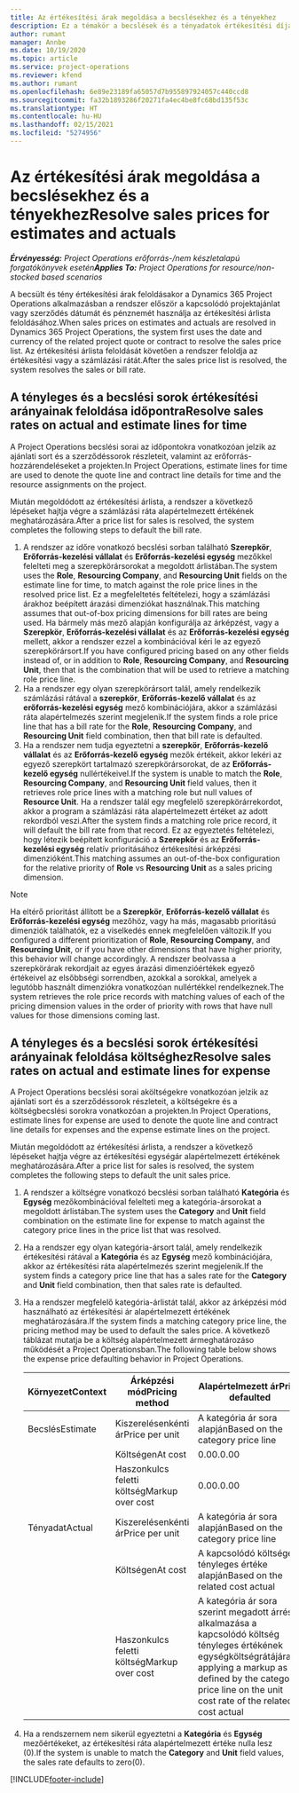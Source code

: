 ```yaml
---
title: Az értékesítési árak megoldása a becslésekhez és a tényekhez
description: Ez a témakör a becslések és a tényadatok értékesítési díjának megoldásával kapcsolatban tartalmaz tájékoztatást.
author: rumant
manager: Annbe
ms.date: 10/19/2020
ms.topic: article
ms.service: project-operations
ms.reviewer: kfend
ms.author: rumant
ms.openlocfilehash: 6e89e23189fa65057d7b955897924057c440ccd8
ms.sourcegitcommit: fa32b1893286f20271fa4ec4be8fc68bd135f53c
ms.translationtype: HT
ms.contentlocale: hu-HU
ms.lasthandoff: 02/15/2021
ms.locfileid: "5274956"
---
```

# <a name="resolve-sales-prices-for-estimates-and-actuals"></a><span data-ttu-id="27067-103">Az értékesítési árak megoldása a becslésekhez és a tényekhez</span><span class="sxs-lookup"><span data-stu-id="27067-103">Resolve sales prices for estimates and actuals</span></span>

<span data-ttu-id="27067-104">_**Érvényesség:** Project Operations erőforrás-/nem készletalapú forgatókönyvek esetén_</span><span class="sxs-lookup"><span data-stu-id="27067-104">_**Applies To:** Project Operations for resource/non-stocked based scenarios_</span></span>

<span data-ttu-id="27067-105">A becsült és tény értékesítési árak feloldásakor a Dynamics 365 Project Operations alkalmazásban a rendszer először a kapcsolódó projektajánlat vagy szerződés dátumát és pénznemét használja az értékesítési árlista feloldásához.</span><span class="sxs-lookup"><span data-stu-id="27067-105">When sales prices on estimates and actuals are resolved in Dynamics 365 Project Operations, the system first uses the date and currency of the related project quote or contract to resolve the sales price list.</span></span> <span data-ttu-id="27067-106">Az értékesítési árlista feloldását követően a rendszer feloldja az értékesítési vagy a számlázási rátát.</span><span class="sxs-lookup"><span data-stu-id="27067-106">After the sales price list is resolved, the system resolves the sales or bill rate.</span></span>

## <a name="resolve-sales-rates-on-actual-and-estimate-lines-for-time"></a><span data-ttu-id="27067-107">A tényleges és a becslési sorok értékesítési arányainak feloldása időpontra</span><span class="sxs-lookup"><span data-stu-id="27067-107">Resolve sales rates on actual and estimate lines for time</span></span>

<span data-ttu-id="27067-108">A Project Operations becslési sorai az időpontokra vonatkozóan jelzik az ajánlati sort és a szerződéssorok részleteit, valamint az erőforrás-hozzárendeléseket a projekten.</span><span class="sxs-lookup"><span data-stu-id="27067-108">In Project Operations, estimate lines for time are used to denote the quote line and contract line details for time and the resource assignments on the project.</span></span>

<span data-ttu-id="27067-109">Miután megoldódott az értékesítési árlista, a rendszer a következő lépéseket hajtja végre a számlázási ráta alapértelmezett értékének meghatározására.</span><span class="sxs-lookup"><span data-stu-id="27067-109">After a price list for sales is resolved, the system completes the following steps to default the bill rate.</span></span>

1. <span data-ttu-id="27067-110">A rendszer az időre vonatkozó becslési sorban található **Szerepkör**, **Erőforrás-kezelési vállalat** és **Erőforrás-kezelési egység** mezőkkel felelteti meg a szerepkörársorokat a megoldott árlistában.</span><span class="sxs-lookup"><span data-stu-id="27067-110">The system uses the **Role**, **Resourcing Company**, and **Resourcing Unit** fields on the estimate line for time, to match against the role price lines in the resolved price list.</span></span> <span data-ttu-id="27067-111">Ez a megfeleltetés feltételezi, hogy a számlázási árakhoz beépített árazási dimenziókat használnak.</span><span class="sxs-lookup"><span data-stu-id="27067-111">This matching assumes that out-of-box pricing dimensions for bill rates are being used.</span></span> <span data-ttu-id="27067-112">Ha bármely más mező alapján konfigurálja az árképzést, vagy a **Szerepkör**, **Erőforrás-kezelési vállalat** és az **Erőforrás-kezelési egység** mellett, akkor a rendszer ezzel a kombinációval kéri le az egyező szerepkörársort.</span><span class="sxs-lookup"><span data-stu-id="27067-112">If you have configured pricing based on any other fields instead of, or in addition to **Role**, **Resourcing Company**, and **Resourcing Unit**, then that is the combination that will be used to retrieve a matching role price line.</span></span>
2. <span data-ttu-id="27067-113">Ha a rendszer egy olyan szerepkörársort talál, amely rendelkezik számlázási rátával a **szerepkör**, **Erőforrás-kezelő vállalat** és az **erőforrás-kezelési egység** mező kombinációjára, akkor a számlázási ráta alapértelmezés szerint megjelenik.</span><span class="sxs-lookup"><span data-stu-id="27067-113">If the system finds a role price line that has a bill rate for the **Role**, **Resourcing Company**, and **Resourcing Unit** field combination, then that bill rate is defaulted.</span></span>
3. <span data-ttu-id="27067-114">Ha a rendszer nem tudja egyeztetni a **szerepkör**, **Erőforrás-kezelő vállalat** és az **Erőforrás-kezelő egység** mezők értékeit, akkor lekéri az egyező szerepkört tartalmazó szerepkörársorokat, de az **Erőforrás-kezelő egység** nullértékeivel.</span><span class="sxs-lookup"><span data-stu-id="27067-114">If the system is unable to match the **Role**, **Resourcing Company**, and **Resourcing Unit** field values, then it retrieves role price lines with a matching role but null values of **Resource Unit**.</span></span> <span data-ttu-id="27067-115">Ha a rendszer talál egy megfelelő szerepkörárrekordot, akkor a program a számlázási ráta alapértelmezett értéket az adott rekordból veszi.</span><span class="sxs-lookup"><span data-stu-id="27067-115">After the system finds a matching role price record, it will default the bill rate from that record.</span></span> <span data-ttu-id="27067-116">Ez az egyeztetés feltételezi, hogy létezik beépített konfiguráció a **Szerepkör** és az **Erőforrás-kezelési egység** relatív prioritásához értékesítési árképzési dimenzióként.</span><span class="sxs-lookup"><span data-stu-id="27067-116">This matching assumes an out-of-the-box configuration for the relative priority of **Role** vs **Resourcing Unit** as a sales pricing dimension.</span></span>

> [!NOTE]
> <span data-ttu-id="27067-117">Ha eltérő prioritást állított be a **Szerepkör**, **Erőforrás-kezelő vállalat** és **Erőforrás-kezelési egység** mezőhöz, vagy ha más, magasabb prioritású dimenziók találhatók, ez a viselkedés ennek megfelelően változik.</span><span class="sxs-lookup"><span data-stu-id="27067-117">If you configured a different prioritization of **Role**, **Resourcing Company**, and **Resourcing Unit**, or if you have other dimensions that have higher priority, this behavior will change accordingly.</span></span> <span data-ttu-id="27067-118">A rendszer beolvassa a szerepkörárak rekordjait az egyes árazási dimenzióértékek egyező értékeivel az elsőbbségi sorrendben, azokkal a sorokkal, amelyek a legutóbb használt dimenziókra vonatkozóan nullértékkel rendelkeznek.</span><span class="sxs-lookup"><span data-stu-id="27067-118">The system retrieves the role price records with matching values of each of the pricing dimension values in the order of priority with rows that have null values for those dimensions coming last.</span></span>

## <a name="resolve-sales-rates-on-actual-and-estimate-lines-for-expense"></a><span data-ttu-id="27067-119">A tényleges és a becslési sorok értékesítési arányainak feloldása költséghez</span><span class="sxs-lookup"><span data-stu-id="27067-119">Resolve sales rates on actual and estimate lines for expense</span></span>

<span data-ttu-id="27067-120">A Project Operations becslési sorai aköltségekre vonatkozóan jelzik az ajánlati sort és a szerződéssorok részleteit, a költségekre és a költségbecslési sorokra vonatkozóan a projekten.</span><span class="sxs-lookup"><span data-stu-id="27067-120">In Project Operations, estimate lines for expense are used to denote the quote line and contract line details for expenses and the expense estimate lines on the project.</span></span>

<span data-ttu-id="27067-121">Miután megoldódott az értékesítési árlista, a rendszer a következő lépéseket hajtja végre az értékesítési egységár alapértelmezett értékének meghatározására.</span><span class="sxs-lookup"><span data-stu-id="27067-121">After a price list for sales is resolved, the system completes the following steps to default the unit sales price.</span></span>

1. <span data-ttu-id="27067-122">A rendszer a költségre vonatkozó becslési sorban található **Kategória** és **Egység** mezőkombinációval felelteti meg a kategória-ársorokat a megoldott árlistában.</span><span class="sxs-lookup"><span data-stu-id="27067-122">The system uses the **Category** and **Unit** field combination on the estimate line for expense to match against the category price lines in the price list that was resolved.</span></span>
2. <span data-ttu-id="27067-123">Ha a rendszer egy olyan kategória-ársort talál, amely rendelkezik értékesítési rátával a **Kategória** és az **Egység** mező kombinációjára, akkor az értékesítési ráta alapértelmezés szerint megjelenik.</span><span class="sxs-lookup"><span data-stu-id="27067-123">If the system finds a category price line that has a sales rate for the **Category** and **Unit** field combination, then that sales rate is defaulted.</span></span>
3. <span data-ttu-id="27067-124">Ha a rendszer megfelelő kategória-árlistát talál, akkor az árképzési mód használható az értékesítési ár alapértelmezett értékének meghatározására.</span><span class="sxs-lookup"><span data-stu-id="27067-124">If the system finds a matching category price line, the pricing method may be used to default the sales price.</span></span> <span data-ttu-id="27067-125">A következő táblázat mutatja be a költség alapértelmezett ármeghatározáso működését a Project Operationsban.</span><span class="sxs-lookup"><span data-stu-id="27067-125">The following table below shows the expense price defaulting behavior in Project Operations.</span></span>

    | <span data-ttu-id="27067-126">Környezet</span><span class="sxs-lookup"><span data-stu-id="27067-126">Context</span></span> | <span data-ttu-id="27067-127">Árképzési mód</span><span class="sxs-lookup"><span data-stu-id="27067-127">Pricing method</span></span> | <span data-ttu-id="27067-128">Alapértelmezett ár</span><span class="sxs-lookup"><span data-stu-id="27067-128">Price defaulted</span></span> |
    | --- | --- | --- |
    | <span data-ttu-id="27067-129">Becslés</span><span class="sxs-lookup"><span data-stu-id="27067-129">Estimate</span></span> | <span data-ttu-id="27067-130">Kiszerelésenkénti ár</span><span class="sxs-lookup"><span data-stu-id="27067-130">Price per unit</span></span> | <span data-ttu-id="27067-131">A kategória ár sora alapján</span><span class="sxs-lookup"><span data-stu-id="27067-131">Based on the category price line</span></span> |
    | &nbsp; | <span data-ttu-id="27067-132">Költségen</span><span class="sxs-lookup"><span data-stu-id="27067-132">At cost</span></span> | <span data-ttu-id="27067-133">0.00.</span><span class="sxs-lookup"><span data-stu-id="27067-133">0.00</span></span> |
    | &nbsp; | <span data-ttu-id="27067-134">Haszonkulcs feletti költség</span><span class="sxs-lookup"><span data-stu-id="27067-134">Markup over cost</span></span> | <span data-ttu-id="27067-135">0.00.</span><span class="sxs-lookup"><span data-stu-id="27067-135">0.00</span></span> |
    | <span data-ttu-id="27067-136">Tényadat</span><span class="sxs-lookup"><span data-stu-id="27067-136">Actual</span></span> | <span data-ttu-id="27067-137">Kiszerelésenkénti ár</span><span class="sxs-lookup"><span data-stu-id="27067-137">Price per unit</span></span> | <span data-ttu-id="27067-138">A kategória ár sora alapján</span><span class="sxs-lookup"><span data-stu-id="27067-138">Based on the category price line</span></span> |
    | &nbsp; | <span data-ttu-id="27067-139">Költségen</span><span class="sxs-lookup"><span data-stu-id="27067-139">At cost</span></span> | <span data-ttu-id="27067-140">A kapcsolódó költségek tényleges értéke alapján</span><span class="sxs-lookup"><span data-stu-id="27067-140">Based on the related cost actual</span></span> |
    | &nbsp; | <span data-ttu-id="27067-141">Haszonkulcs feletti költség</span><span class="sxs-lookup"><span data-stu-id="27067-141">Markup over cost</span></span> | <span data-ttu-id="27067-142">A kategória ár sora szerint megadott árrés alkalmazása a kapcsolódó költség tényleges értékének egységköltségrátájára</span><span class="sxs-lookup"><span data-stu-id="27067-142">By applying a markup as defined by the category price line on the unit cost rate of the related cost actual</span></span> |

4. <span data-ttu-id="27067-143">Ha a rendszernem nem sikerül egyeztetni a **Kategória** és **Egység** mezőértékeket, az értékesítési ráta alapértelmezett értéke nulla lesz (0).</span><span class="sxs-lookup"><span data-stu-id="27067-143">If the system is unable to match the **Category** and **Unit** field values, the sales rate defaults to zero(0).</span></span>


[!INCLUDE[footer-include](../includes/footer-banner.md)]